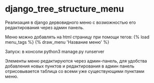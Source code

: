 # django_tree_structure_menu
Реализация в django дервовидного меню с возможностью его редактирования через админ панель.

Меню можно добавлять на html страницу при помощи тегов:
{% load menu_tags %}
{% draw_menu 'Название меню' %}

Запуск: в консоли python3 manage.py runserver

Элементы меню редактируются через админ-панель, для удобства добавления новых пунктов и редактирования 
в админ панель отрисовывается таблица со всеми уже существующими пунктами меню.
